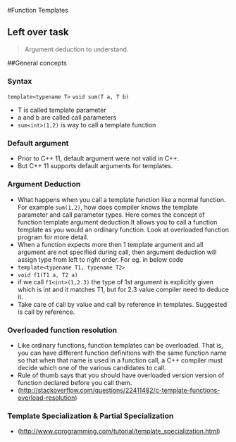 #Function Templates

## Left over task
> Argument deduction to understand.

##General concepts

### Syntax
`template<typename T>`
`void sum(T a, T b)`
- T is called template parameter
- a and b are called call parameters
- `sum<int>(1,2)` is way to call a template function

### Default argument
- Prior to C++ 11, default argument were not valid in C++.
- But C++ 11 supports default arguments for templates.

### Argument Deduction
- What happens when you call a template function like a normal function. For example `sum(1,2)`, how does compiler knows the template parameter and call parameter types. Here comes the concept of function template argument deduction.It allows you to call a function template as you would an ordinary function. Look at overloaded function program for more detail.
- When a function expects more then 1 template argument and all argument are not specified during call, then argument deduction will assign type from left to right order. For eg. in below code
- `template<typename T1, typename T2>`
- `void f1(T1 a, T2 a)`
- if we call `f1<int>(1,2.3)` the type of 1st argument is explicitly given which is int and it matches T1, but for 2.3 value compiler need to deduce it.
- Take care of call by value and call by reference in templates. Suggested is call by reference.


### Overloaded function resolution
- Like ordinary functions, function templates can be overloaded. That is, you can have different function definitions with
the same function name so that when that name is used in a function call, a C++ compiler must decide which one of
the various candidates to call.
- Rule of thumb says that you should have overloaded version version of function declared before you call them.
- (http://stackoverflow.com/questions/22411482/c-template-functions-overload-resolution)

### Template Specialization & Partial Specialization
- (http://www.cprogramming.com/tutorial/template_specialization.html)



